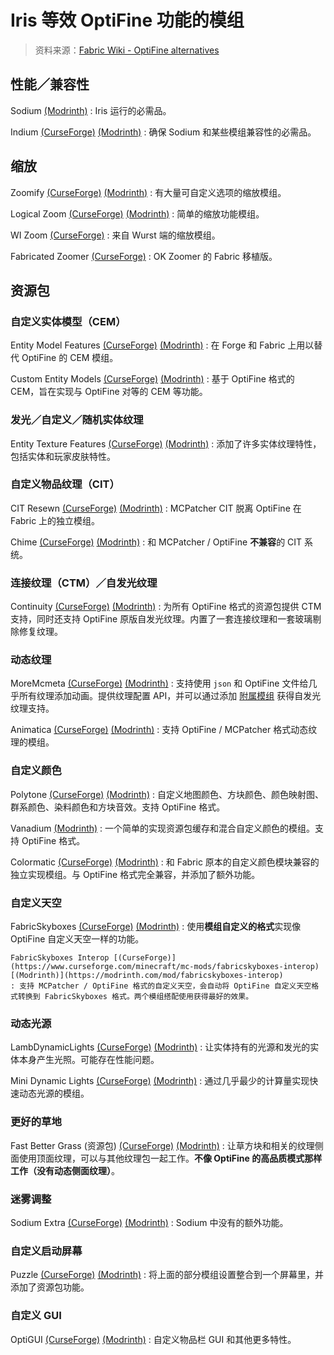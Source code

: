 # Iris 等效 OptiFine 功能的模组

<primary-label ref="manual"/>

<secondary-label ref="jedoc"/>
<secondary-label ref="irisdoc"/>

<show-structure depth="2"/>

> 资料来源：[Fabric Wiki - OptiFine alternatives](https://fabricmc.net/wiki/community:optifine_alternatives#performance)

## 性能／兼容性

Sodium [(Modrinth)](https://modrinth.com/mod/sodium)
: Iris 运行的必需品。

Indium [(CurseForge)](https://www.curseforge.com/minecraft/mc-mods/indium) [(Modrinth)](https://modrinth.com/mod/indium)
: 确保 Sodium 和某些模组兼容性的必需品。

## 缩放

Zoomify [(CurseForge)](https://www.curseforge.com/minecraft/mc-mods/zoomify) [(Modrinth)](https://modrinth.com/mod/zoomify)
: 有大量可自定义选项的缩放模组。

Logical Zoom [(CurseForge)](https://www.curseforge.com/minecraft/mc-mods/logical-zoom) [(Modrinth)](https://modrinth.com/mod/logical-zoom)
: 简单的缩放功能模组。

WI Zoom [(CurseForge)](https://www.curseforge.com/minecraft/mc-mods/wi-zoom)
: 来自 Wurst 端的缩放模组。

Fabricated Zoomer [(CurseForge)](https://www.curseforge.com/minecraft/mc-mods/fabricated-zoomer)
: OK Zoomer 的 Fabric 移植版。

## 资源包

### 自定义实体模型（CEM）

Entity Model Features [(CurseForge)](https://www.curseforge.com/minecraft/mc-mods/entity-model-features) [(Modrinth)](https://modrinth.com/mod/entity-model-features)
: 在 Forge 和 Fabric 上用以替代 OptiFine 的 CEM 模组。

Custom Entity Models [(CurseForge)](https://www.curseforge.com/minecraft/mc-mods/custom-entity-models-cem) [(Modrinth)](https://modrinth.com/mod/cem)
: 基于 OptiFine 格式的 CEM，旨在实现与 OptiFine 对等的 CEM 等功能。

### 发光／自定义／随机实体纹理

Entity Texture Features [(CurseForge)](https://www.curseforge.com/minecraft/mc-mods/entity-texture-features-fabric) [(Modrinth)](https://modrinth.com/mod/entitytexturefeatures)
: 添加了许多实体纹理特性，包括实体和玩家皮肤特性。

### 自定义物品纹理（CIT）

CIT Resewn [(CurseForge)](https://www.curseforge.com/minecraft/mc-mods/cit-resewn) [(Modrinth)](https://modrinth.com/mod/cit-resewn)
: MCPatcher CIT 脱离 OptiFine 在 Fabric 上的独立模组。

Chime [(CurseForge)](https://www.curseforge.com/minecraft/mc-mods/chime-fabric) [(Modrinth)](https://modrinth.com/mod/chime)
: 和 MCPatcher / OptiFine **不兼容**的 CIT 系统。

### 连接纹理（CTM）／自发光纹理

Continuity [(CurseForge)](https://www.curseforge.com/minecraft/mc-mods/continuity) [(Modrinth)](https://modrinth.com/mod/continuity)
: 为所有 OptiFine 格式的资源包提供 CTM 支持，同时还支持 OptiFine 原版自发光纹理。内置了一套连接纹理和一套玻璃剔除修复纹理。

### 动态纹理

MoreMcmeta [(CurseForge)](https://www.curseforge.com/minecraft/mc-mods/moremcmeta-fabric) [(Modrinth)](https://modrinth.com/mod/moremcmeta)
: 支持使用 `json` 和 OptiFine 文件给几乎所有纹理添加动画。提供纹理配置 API，并可以通过添加 [附属模组](https://www.curseforge.com/minecraft/mc-mods/moremcmeta-emissive-fabric) 获得自发光纹理支持。

Animatica [(CurseForge)](https://curseforge.com/minecraft/mc-mods/animatica) [(Modrinth)](https://modrinth.com/mod/animatica)
: 支持 OptiFine / MCPatcher 格式动态纹理的模组。

### 自定义颜色

Polytone [(CurseForge)](https://www.curseforge.com/minecraft/mc-mods/polytone) [(Modrinth)](https://modrinth.com/mod/polytone)
: 自定义地图颜色、方块颜色、颜色映射图、群系颜色、染料颜色和方块音效。支持 OptiFine 格式。

Vanadium [(Modrinth)](https://modrinth.com/mod/vanadium)
: 一个简单的实现资源包缓存和混合自定义颜色的模组。支持 OptiFine 格式。

Colormatic [(CurseForge)](https://www.curseforge.com/minecraft/mc-mods/colormatic) [(Modrinth)](https://modrinth.com/mod/colormatic)
: 和 Fabric 原本的自定义颜色模块兼容的独立实现模组。与 OptiFine 格式完全兼容，并添加了额外功能。

### 自定义天空

FabricSkyboxes [(CurseForge)](https://www.curseforge.com/minecraft/mc-mods/fabricskyboxes) [(Modrinth)](https://modrinth.com/mod/fabricskyboxes)
: 使用**模组自定义的格式**实现像 OptiFine 自定义天空一样的功能。

    FabricSkyboxes Interop [(CurseForge)](https://www.curseforge.com/minecraft/mc-mods/fabricskyboxes-interop) [(Modrinth)](https://modrinth.com/mod/fabricskyboxes-interop)
    : 支持 MCPatcher / OptiFine 格式的自定义天空，会自动将 OptiFine 自定义天空格式转换到 FabricSkyboxes 格式。两个模组搭配使用获得最好的效果。

### 动态光源

LambDynamicLights [(CurseForge)](https://www.curseforge.com/minecraft/mc-mods/lambdynamiclights) [(Modrinth)](https://modrinth.com/mod/lambdynamiclights)
: 让实体持有的光源和发光的实体本身产生光照。可能存在性能问题。

Mini Dynamic Lights [(CurseForge)](https://www.curseforge.com/minecraft/mc-mods/mini-dynamic-lights) [(Modrinth)](https://modrinth.com/mod/mdl)
: 通过几乎最少的计算量实现快速动态光源的模组。

### 更好的草地

Fast Better Grass (资源包) [(CurseForge)](https://www.curseforge.com/minecraft/texture-packs/fast-better-grass) [(Modrinth)](https://modrinth.com/resourcepack/fast-better-grass)
: 让草方块和相关的纹理侧面使用顶面纹理，可以与其他纹理包一起工作。**不像 OptiFine 的高品质模式那样工作（没有动态侧面纹理）**。

### 迷雾调整

Sodium Extra [(CurseForge)](https://www.curseforge.com/minecraft/mc-mods/sodium-extra) [(Modrinth)](https://modrinth.com/mod/sodium-extra)
: Sodium 中没有的额外功能。

### 自定义启动屏幕

Puzzle [(CurseForge)](https://www.curseforge.com/minecraft/mc-mods/puzzle) [(Modrinth)](https://modrinth.com/mod/puzzle)
: 将上面的部分模组设置整合到一个屏幕里，并添加了资源包功能。

### 自定义 GUI

OptiGUI [(CurseForge)](https://www.curseforge.com/minecraft/mc-mods/optigui) [(Modrinth)](https://modrinth.com/mod/optigui)
: 自定义物品栏 GUI 和其他更多特性。
